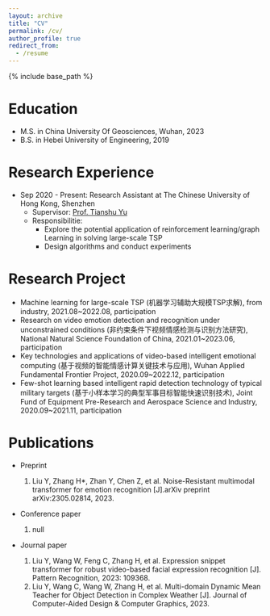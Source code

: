 ```yaml
---
layout: archive
title: "CV"
permalink: /cv/
author_profile: true
redirect_from:
  - /resume
---
```


{% include base_path %}


Education
======
* M.S. in China University Of Geosciences, Wuhan, 2023
* B.S. in Hebei University of Engineering, 2019

Research Experience
======
* Sep 2020 - Present: Research Assistant at The Chinese University of Hong Kong, Shenzhen
  * Supervisor: [Prof. Tianshu Yu](https://mypage.cuhk.edu.cn/academics/yutianshu/index.html)
  * Responsibilitie:
    *   Explore the potential application of reinforcement learning/graph Learning in solving large-scale TSP
    *   Design algorithms and conduct experiments
      
Research Project
======
* Machine learning for large-scale TSP (机器学习辅助大规模TSP求解), from industry, 2021.08~2022.08, participation
* Research on video emotion detection and recognition under unconstrained conditions (非约束条件下视频情感检测与识别方法研究), National Natural Science Foundation of China, 2021.01~2023.06, participation
* Key technologies and applications of video-based intelligent emotional computing (基于视频的智能情感计算关键技术与应用), Wuhan Applied Fundamental Frontier Project, 2020.09~2022.12, participation
* Few-shot learning based intelligent rapid detection technology of typical military targets (基于小样本学习的典型军事目标智能快速识别技术), Joint Fund of Equipment Pre-Research and Aerospace Science and Industry, 2020.09~2021.11, participation

Publications
======
* Preprint
  1. Liu Y, Zhang H*, Zhan Y, Chen Z, et al. Noise-Resistant multimodal transformer for emotion recognition [J].arXiv preprint arXiv:2305.02814, 2023.
     
* Conference paper
  1. null
  
* Journal paper
  1. Liu Y, Wang W, Feng C, Zhang H, et al. Expression snippet transformer for robust video-based facial expression recognition [J]. Pattern Recognition, 2023: 109368.
  2. Liu Y, Wang C, Wang W, Zhang H, et al. Multi-domain Dynamic Mean Teacher for Object Detection in Complex Weather [J]. Journal of Computer-Aided Design & Computer Graphics, 2023.

    
<!-- * Fall 2015: Research Assistant
  * Github University
  * Duties included: Merging pull requests
  * Supervisor: Professor Hub

Research project
======

* Machine learning for large-scale TSP (机器学习辅助大规模TSP求解)
*
* Jan 2021 - Jun 2023: Research on video emotion detection and recognition under unconstrained conditions
  * National Natural Science Foundation of China
  * Participation
    
Machine learning for large-scale TSP (机器学习辅助大规模TSP求解), from industry,

* Jan 2021 - Jun 2023: Research on video emotion detection and recognition under unconstrained conditions
  * National Natural Science Foundation of China
  * Participation

* Sep 2020 - Dec 2022: Key technologies and applications of video-based intelligent emotional computing
  * Wuhan Applied Fundamental Frontier Project
  * Participation
    
* Sep 2020 - Nov 2021: Few-shot learning based intelligent rapid detection technology of typical military targets
  * Joint Fund of Equipment Pre-Research and Aerospace Science and Industry
  * Participation
  
Skills
======
* Skill 1
* Skill 2
  * Sub-skill 2.1
  * Sub-skill 2.2
  * Sub-skill 2.3
* Skill 3

Publications
======
  <ul>{% for post in site.publications %}
    {% include archive-single-cv.html %}
  {% endfor %}</ul>
  
Talks
======
  <ul>{% for post in site.talks %}
    {% include archive-single-talk-cv.html %}
  {% endfor %}</ul>
  
Teaching
======
  <ul>{% for post in site.teaching %}
    {% include archive-single-cv.html %}
  {% endfor %}</ul>
  
Service and leadership
======
* Currently signed in to 43 different slack teams -->
